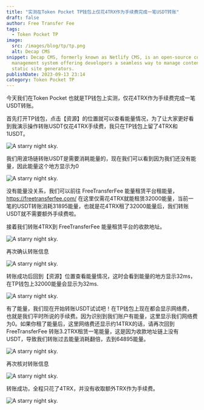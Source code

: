 ```yaml
---
title: "实测在Token Pocket TP钱包上仅花4TRX作为手续费完成一笔USDT转账"
draft: false
author: Free Transfer Fee
tags:
  - Token Pocket TP
image:
  src: /images/blog/tp/tp.png
  alt: Decap CMS
snippet: Decap CMS, formerly known as Netlify CMS, is an open-source content
  management system offering developers a seamless way to manage content for
  static site generators.
publishDate: 2023-09-13 23:14
category: Token Pocket TP
---
```


今天我们在Token Pocket 也就是TP钱包上实测，仅花4TRX作为手续费完成一笔USDT转账。

首先打开TP钱包，点击【资源】的位置就可以查看能量情况，为了让大家更好看到我演示操作转账USDT仅花4TRX手续费，我只在TP钱包上留了4TRX和1USDT。

![A starry night sky.](/images/blog/blog-tp-1.png)

我们用波场链转账USDT是需要消耗能量的，现在我们可以看到因为我们还没有能量，因此能量这个地方显示为0

![A starry night sky.](/images/blog/blog-tp-2.png)

没有能量没关系，我们可以前往 FreeTransferFee 能量租赁平台租能量，https://freetransferfee.com/ 在这里仅需花4TRX就能租赁32000能量，当前一笔的USDT转账消耗31895能量，也就是花4TRX租了32000能量后，我们转账USDT就不需要额外手续费啦。

接着我们转账4TRX到 FreeTransferFee 能量租赁平台的收款地址。

![A starry night sky.](/images/blog/blog-tp-3.png)

再次确认转账信息

![A starry night sky.](/images/blog/blog-tp-4.png)

转账成功后回到【资源】位置查看能量情况，这时会看到能量的地方显示32ms，在TP钱包上32000能量会显示为32ms.

![A starry night sky.](/images/blog/blog-tp-5.png)

有了能量，我们现在开始转账USDT试试吧！在TP钱包上现在都会显示网络费，也就是我们平时所说的手续费。因为识别到我们账户有能量，这里显示我们网络费为0。如果你租了能量后，这里网络费还显示约14TRX的话，请再次回到 FreeTransferFee 转账3.2TRX租赁一笔能量，这是因为收款地址链上没有USDT，导致我们转账过去能量消耗翻倍，去到64895能量。

![A starry night sky.](/images/blog/blog-tp-6.png)

再次核对转账信息

![A starry night sky.](/images/blog/blog-tp-7.png)

转账成功，全程只花了4TRX，并没有收取额外TRX作为手续费。

![A starry night sky.](/images/blog/blog-tp-8.png)
